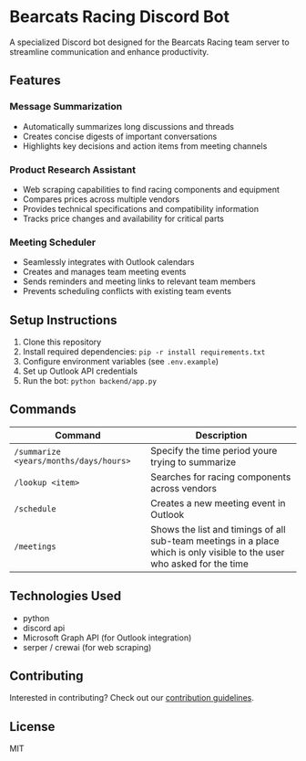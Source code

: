 # Bearcats Racing Discord Bot

A specialized Discord bot designed for the Bearcats Racing team server to streamline communication and enhance productivity.

## Features

### Message Summarization
- Automatically summarizes long discussions and threads
- Creates concise digests of important conversations
- Highlights key decisions and action items from meeting channels

### Product Research Assistant
- Web scraping capabilities to find racing components and equipment
- Compares prices across multiple vendors
- Provides technical specifications and compatibility information
- Tracks price changes and availability for critical parts

### Meeting Scheduler
- Seamlessly integrates with Outlook calendars
- Creates and manages team meeting events
- Sends reminders and meeting links to relevant team members
- Prevents scheduling conflicts with existing team events


## Setup Instructions

1. Clone this repository
2. Install required dependencies: `pip -r install requirements.txt`
3. Configure environment variables (see `.env.example`)
4. Set up Outlook API credentials
5. Run the bot: `python backend/app.py`

## Commands

| Command | Description |
|---------|-------------|
| `/summarize <years/months/days/hours> ` | Specify the time period youre trying to summarize |
| `/lookup <item>` | Searches for racing components across vendors |
| `/schedule` | Creates a new meeting event in Outlook |
| `/meetings` | Shows the list and timings of all sub-team meetings in a place which is only visible to the user who asked for the time | 

## Technologies Used
- python
- discord api
- Microsoft Graph API (for Outlook integration)
- serper / crewai (for web scraping)

## Contributing
Interested in contributing? Check out our [contribution guidelines](CONTRIBUTING.md).

## License
MIT
